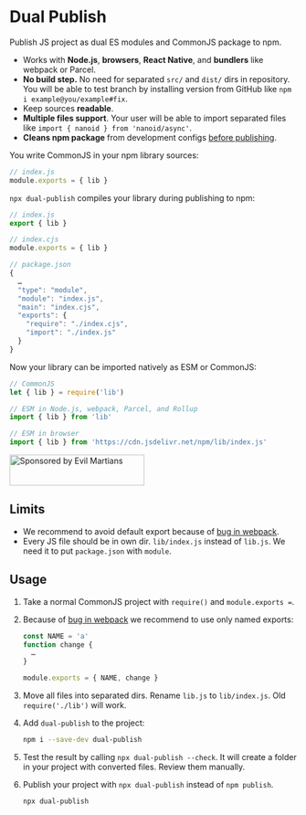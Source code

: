 # Dual Publish

Publish JS project as dual ES modules and CommonJS package to npm.

* Works with **Node.js**, **browsers**, **React Native**,
  and **bundlers** like webpack or Parcel.
* **No build step.** No need for separated `src/` and `dist/` dirs in repository.
  You will be able to test branch by installing version from GitHub like
  `npm i example@you/example#fix`.
* Keep sources **readable**.
* **Multiple files support**. Your user will be able to import separated files
  like `import { nanoid } from 'nanoid/async'`.
* **Cleans npm package** from development configs [before publishing].

You write CommonJS in your npm library sources:

```js
// index.js
module.exports = { lib }
```

`npx dual-publish` compiles your library during publishing to npm:

```js
// index.js
export { lib }

// index.cjs
module.exports = { lib }

// package.json
{
  …
  "type": "module",
  "module": "index.js",
  "main": "index.cjs",
  "exports": {
    "require": "./index.cjs",
    "import": "./index.js"
  }
}
```

Now your library can be imported natively as ESM or CommonJS:

```js
// CommonJS
let { lib } = require('lib')

// ESM in Node.js, webpack, Parcel, and Rollup
import { lib } from 'lib'

// ESM in browser
import { lib } from 'https://cdn.jsdelivr.net/npm/lib/index.js'
```

[before publishing]: https://github.com/shashkovdanil/clean-publish/

<a href="https://evilmartians.com/?utm_source=dual-publish">
  <img src="https://evilmartians.com/badges/sponsored-by-evil-martians.svg"
      alt="Sponsored by Evil Martians" width="236" height="54">
</a>

## Limits

* We recommend to avoid default export because of [bug in webpack].
* Every JS file should be in own dir. `lib/index.js` instead of `lib.js`.
  We need it to put `package.json` with `module`.

[bug in webpack]: https://github.com/webpack/webpack/issues/6584

## Usage

1. Take a normal CommonJS project with `require()` and `module.exports =`.
2. Because of [bug in webpack] we recommend to use only named exports:

   ```js
   const NAME = 'a'
   function change {
     …
   }

   module.exports = { NAME, change }
   ```
3. Move all files into separated dirs. Rename `lib.js` to `lib/index.js`.
   Old `require('./lib')` will work.
4. Add `dual-publish` to the project:

   ```sh
   npm i --save-dev dual-publish
   ```
5. Test the result by calling `npx dual-publish --check`.
   It will create a folder in your project with converted files.
   Review them manually.
6. Publish your project with `npx dual-publish` instead of `npm publish`.

   ```sh
   npx dual-publish
   ```
